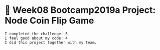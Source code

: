 # 💸 Week08 Bootcamp2019a Project: Node Coin Flip Game

```
I completed the challenge: 5
I feel good about my code: 4
I did this project together with my team.
```
